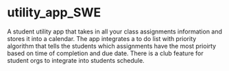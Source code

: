 # utility_app_SWE
A student utility app that takes in all your class assignments information and stores it into a calendar. The app integrates a to do list with priority algorithm that tells the students which assignments have the most prioirty based on time of completion and due date. There is a club feature for student orgs to integrate into students schedule.
